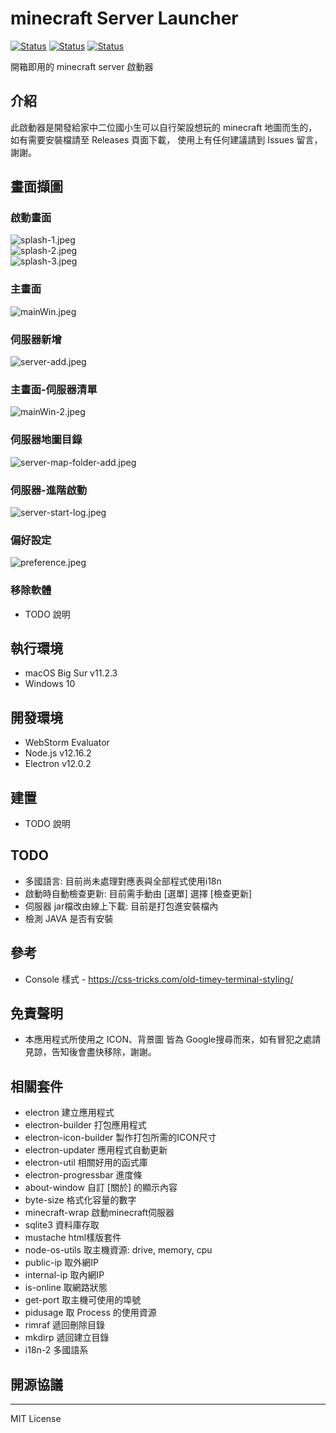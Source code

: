 # minecraft Server Launcher

[![Status](https://img.shields.io/badge/npm-v6.14.4-blue.svg)](https://www.npmjs.com/)
[![Status](https://img.shields.io/badge/node-v12.16.2-blue.svg)](https://nodejs.org/en/download/)
[![Status](https://img.shields.io/badge/License-MIT-red.svg)](https://github.com/marklin0531/minecraft-server-launcher)

開箱即用的 minecraft server 啟動器

## 介紹

此啟動器是開發給家中二位國小生可以自行架設想玩的 minecraft 地圖而生的，如有需要安裝檔請至 Releases 頁面下載，
使用上有任何建議請到 Issues 留言，謝謝。

## 畫面擷圖

### 啟動畫面
![splash-1.jpeg](screenshot/splash-1.jpeg)<br />
![splash-2.jpeg](screenshot/splash-2.jpeg)<br />
![splash-3.jpeg](screenshot/splash-3.jpeg)<br />

### 主畫面
![mainWin.jpeg](screenshot/mainWin.jpeg)<br />

### 伺服器新增
![server-add.jpeg](screenshot/server-add.jpeg)<br />

### 主畫面-伺服器清單
![mainWin-2.jpeg](screenshot/mainWin-2.jpeg)<br />

### 伺服器地圖目錄
![server-map-folder-add.jpeg](screenshot/server-map-folder-add.jpeg)<br />

### 伺服器-進階啟動
![server-start-log.jpeg](screenshot/server-start-log.jpeg)<br />

### 偏好設定
![preference.jpeg](screenshot/preference.jpeg)<br />


### 移除軟體
- TODO 說明

## 執行環境
- macOS Big Sur v11.2.3
- Windows 10

## 開發環境
- WebStorm Evaluator
- Node.js v12.16.2
- Electron v12.0.2

## 建置
- TODO 說明

## TODO
- 多國語言: 目前尚未處理對應表與全部程式使用i18n
- 啟動時自動檢查更新: 目前需手動由 [選單] 選擇 [檢查更新]
- 伺服器 jar檔改由線上下載: 目前是打包進安裝檔內
- 檢測 JAVA 是否有安裝

## 參考
- Console 樣式 - https://css-tricks.com/old-timey-terminal-styling/

## 免責聲明
- 本應用程式所使用之 ICON、背景圖 皆為 Google搜尋而來，如有冒犯之處請見諒，告知後會盡快移除，謝謝。

## 相關套件
- electron 建立應用程式
- electron-builder 打包應用程式
- electron-icon-builder 製作打包所需的ICON尺寸
- electron-updater 應用程式自動更新
- electron-util 相關好用的函式庫
- electron-progressbar 進度條
- about-window  自訂 [關於] 的顯示內容
- byte-size 格式化容量的數字
- minecraft-wrap 啟動minecraft伺服器
- sqlite3 資料庫存取
- mustache html樣版套件
- node-os-utils 取主機資源: drive, memory, cpu
- public-ip 取外網IP
- internal-ip 取內網IP
- is-online 取網路狀態
- get-port 取主機可使用的埠號
- pidusage  取 Process 的使用資源
- rimraf 遞回刪除目錄
- mkdirp 遞回建立目錄
- i18n-2 多國語系


## 開源協議
-----------
MIT License

